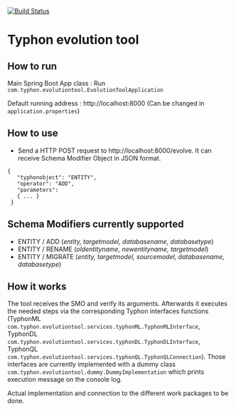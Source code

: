 [![Build Status](http://typhon.clmsuk.com:8081/buildStatus/icon?job=TyphonEvolution)](http://typhon.clmsuk.com:8081/job/TyphonEvolution)

# Typhon evolution tool

## How to run

Main Spring Boot App class : Run `com.typhon.evolutiontool.EvolutionToolApplication` 

Default running address : http://localhost:8000 (Can be changed in `application.properties`)

## How to use

- Send a HTTP POST request to http://localhost:8000/evolve. It can receive Schema Modifier Object in JSON format.
```
{
   "typhonobject": "ENTITY",
   "operator": "ADD",
   "parameters":
   { ... }
 }
 ```
 
 ## Schema Modifiers currently supported
 
 - ENTITY / ADD (*entity, targetmodel, databasename, databasetype*)
 - ENTITY / RENAME (*oldentityname, newentityname, targetmodel*)
 - ENTITY / MIGRATE (*entity, targetmodel, sourcemodel, databasename, databasetype*)
 
 ## How it works
 
 The tool receives the SMO and verify its arguments. Afterwards it executes the needed steps via the corresponding Typhon interfaces functions (TyphonML `com.typhon.evolutiontool.services.typhonML.TyphonMLInterface`, TyphonDL `com.typhon.evolutiontool.services.typhonDL.TyphonDLInterface`, TyphonQL `com.typhon.evolutiontool.services.typhonQL.TyphonQLConnection`).
 Those interfaces are currently implemented with a dummy class `com.typhon.evolutiontool.dummy.DummyImplementation` which prints execution message on the console log.
 
Actual implementation and connection to the different work packages to be done.